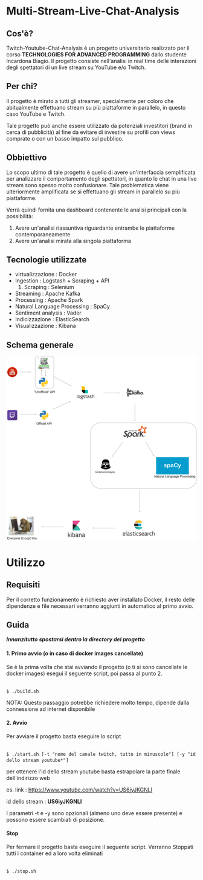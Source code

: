 # Multi-Stream-Live-Chat-Analysis

## Cos'è?

Twitch-Youtube-Chat-Analysis è un progetto universitario realizzato per il corso **TECHNOLOGIES FOR ADVANCED PROGRAMMING** dallo studente Incardona Biagio.
Il progetto consiste nell'analisi in real time delle interazioni degli spettatori di un live stream su YouTube e/o Twitch.

## Per chi?

Il progetto è mirato a tutti gli streamer, specialmente per coloro che abitualmente effettuano stream su più piattaforme in parallelo, in questo caso YouTube e Twitch.

Tale progetto può anche essere utilizzato da potenziali investitori (brand in cerca di pubblicità) al fine da evitare di investire su profili con views comprate o con un basso impatto sul pubblico.

## Obbiettivo

Lo scopo ultimo di tale progetto è quello di avere un'interfaccia semplificata per analizzare il comportamento degli spettatori, in quanto le chat in una live stream sono spesso molto confusionare.
Tale problematica viene ulteriormente amplificata se si effettuano gli stream in parallelo su più piattaforme.

Verrà quindi fornita una dashboard contenente le analisi principali con la possibilità:
  1. Avere un'analisi riassuntiva riguardante entrambe le piattaforme contemporaneamente
  2. Avere un'analisi mirata alla singola piattaforma

## Tecnologie utilizzate
  * virtualizzazione : Docker
  * Ingestion : Logstash + Scraping + API
    1. Scraping : Selenium
  * Streaming : Apache Kafka
  * Processing : Apache Spark
  * Natural Language Processing : SpaCy
  * Sentiment analysis : Vader
  * Indicizzazione : ElasticSearch
  * Visualizzazione : Kibana
  
## Schema generale

<p align="center">
  <img src="doc/Schema.png" width="600" title="hover text">
</p>
  
# Utilizzo

## Requisiti

Per il corretto funzionamento è richiesto aver installato Docker, il resto delle dipendenze e file necessari verranno aggiunti in automatico al primo avvio.

## Guida

***Innanzitutto spostarsi dentro la directory del progetto***

#### 1. Primo avvio (o in caso di docker images cancellate)
Se è la prima volta che stai avviando il progetto (o ti si sono cancellate le docker images) esegui il seguente script, poi passa al punto 2.

```shell

$ ./build.sh

```
NOTA: Questo passaggio potrebbe richiedere molto tempo, dipende dalla connessione ad internet disponibile

#### 2. Avvio

Per avviare il progetto basta eseguire lo script 

```shell

$ ./start.sh [-t "nome del canale twitch, tutto in minuscolo"] [-y "id dello stream youtube*"] 

```

per ottenere l'id dello stream youtube basta estrapolare la parte finale dell'indirizzo web

es.
link : https://www.youtube.com/watch?v=US6iyJKGNLI

id dello stream : **US6iyJKGNLI**

I parametri -t e -y sono opzionali (almeno uno deve essere presente) e possono essere scambiati di posizione.

#### Stop

Per fermare il progetto basta eseguire il seguente script. Verranno Stoppati tutti i container ed a loro volta eliminati

```shell

$ ./stop.sh

```

